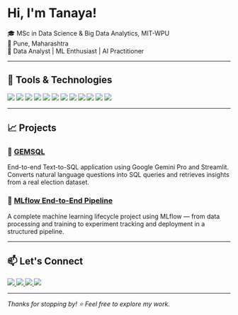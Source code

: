 # Hi, I'm Tanaya!

🎓 MSc in Data Science & Big Data Analytics, MIT-WPU  
📍 Pune, Maharashtra  
💼 Data Analyst | ML Enthusiast | AI Practitioner

---

## 🔧 Tools & Technologies

<p align="left">
  <img src="https://img.shields.io/badge/-Python-3776AB?style=for-the-badge&logo=python&logoColor=white" />
  <img src="https://img.shields.io/badge/-MySQL-4479A1?style=for-the-badge&logo=mysql&logoColor=white" />
  <img src="https://img.shields.io/badge/-MongoDB-47A248?style=for-the-badge&logo=mongodb&logoColor=white" />
  <img src="https://img.shields.io/badge/-R-276DC3?style=for-the-badge&logo=r&logoColor=white" />
  <img src="https://img.shields.io/badge/-Tableau-E97627?style=for-the-badge&logo=tableau&logoColor=white" />
  <img src="https://img.shields.io/badge/-Power%20BI-F2C811?style=for-the-badge&logo=powerbi&logoColor=black" />
  <img src="https://img.shields.io/badge/-MLflow-02020A?style=for-the-badge&logo=mlflow&logoColor=white" />
  <img src="https://img.shields.io/badge/-Streamlit-FF4B4B?style=for-the-badge&logo=streamlit&logoColor=white" />
  <img src="https://img.shields.io/badge/-Scikit--Learn-F7931E?style=for-the-badge&logo=scikitlearn&logoColor=white" />
  <img src="https://img.shields.io/badge/-NLP-8E44AD?style=for-the-badge&logo=spacy&logoColor=white" />
  <img src="https://img.shields.io/badge/-Azure-0078D4?style=for-the-badge&logo=microsoftazure&logoColor=white" />
  <img src="https://img.shields.io/badge/-GitHub-181717?style=for-the-badge&logo=github&logoColor=white" />
</p>

---

## 📈 Projects

### 🔹 [GEMSQL](https://github.com/tanayatipre/GEMSQL-End-To-End-Text-to-SQL-LLM-Application)
End-to-end Text-to-SQL application using Google Gemini Pro and Streamlit. Converts natural language questions into SQL queries and retrieves insights from a real election dataset.

### 🔹 [MLflow End-to-End Pipeline](https://github.com/tanayatipre/End-to-End-Machine-Learning-Project-with-MLFlow)
A complete machine learning lifecycle project using MLflow — from data processing and training to experiment tracking and deployment in a structured pipeline.

---

## 📫 Let's Connect

<p align="left">
  <a href="https://tanayatipre.github.io" target="_blank">
    <img src="https://img.shields.io/badge/Portfolio-D6C5F0?style=for-the-badge&logo=google-chrome&logoColor=white" />
  </a>
  <a href="https://www.linkedin.com/in/tanaya-tipre-035a56215/" target="_blank">
    <img src="https://img.shields.io/badge/LinkedIn-0077B5?style=for-the-badge&logo=linkedin&logoColor=white" />
  </a>
  <a href="https://www.kaggle.com/tanayatipre" target="_blank">
    <img src="https://img.shields.io/badge/Kaggle-20BEFF?style=for-the-badge&logo=kaggle&logoColor=white" />
  </a>
  <a href="https://medium.com/@tanayatipre" target="_blank">
    <img src="https://img.shields.io/badge/Medium-12100E?style=for-the-badge&logo=medium&logoColor=white" />
  </a>
</p>


---

*Thanks for stopping by! ⭐ Feel free to explore my work.*
